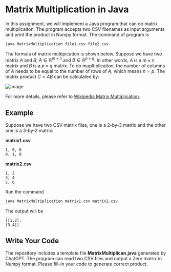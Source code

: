 # Matrix Multiplication in Java

In this assignment, we will implement a Java program that can do matrix multiplicaiton. The program accepts two CSV filenames as input arguments and print the product in Numpy format. The command of program is
```bash
java MatrixMultiplication file1.csv file2.csv
```

The formula of matrix multipication is shown below. Suppose we have two matrix $A$ and $B$, 
$A \in \mathbb{R}^{m \times n}$ and $B \in \mathbb{R}^{p \times q}$. In other words, $A$ is a $m \times n$ matrix and $B$ is a $p \times q$ matrix. To do mupltiplicaiton, the number of columns of $A$ needs to be equal to the number of rows of $A$, which means $n = p$. The matrix product $C = AB$ can be calculated by:

![image](https://user-images.githubusercontent.com/100684266/224528638-1797f5fe-0548-4fd3-8257-b229067d4388.png)


For more details, please refer to [Wikipedia Matrix Multiplication](https://en.wikipedia.org/wiki/Matrix_multiplication).


## Example 
Suppose we have two CSV matrix files, one is a 2-by-3 matrix and the other one is a 3-by-2 matrix:

**matrix1.csv**
```
1, 0, 0
0, 1, 0
```

**matrix2.csv**
```
1, 2
3, 4
5, 6
```

Run the command
```bash
java MatrixMultiplication matrix1.csv matrix2.csv
```

The output will be
```
[[1,2],
[3,4]]
```

## Write Your Code

The repository includes a template file **MatrixMultiplican.java** generated by ChatGPT. The program can read two CSV files and output a Zero matrix in Numpy format. Please fill-in your code to generate correct product.
